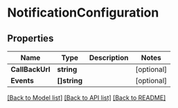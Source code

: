 # NotificationConfiguration

## Properties

Name | Type | Description | Notes
------------ | ------------- | ------------- | -------------
**CallBackUrl** | **string** |  | [optional] 
**Events** | **[]string** |  | [optional] 

[[Back to Model list]](../README.md#documentation-for-models) [[Back to API list]](../README.md#documentation-for-api-endpoints) [[Back to README]](../README.md)


